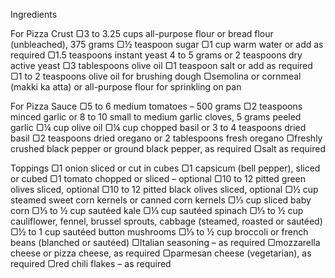 Ingredients

For Pizza Crust
    ▢3 to 3.25 cups all-purpose flour or bread flour (unbleached), 375 grams
    ▢½ teaspoon sugar
    ▢1 cup warm water or add as required
    ▢1.5 teaspoons instant yeast 4 to 5 grams or 2 teaspoons dry active yeast
    ▢3 tablespoons olive oil
    ▢1 teaspoon salt or add as required
    ▢1 to 2 teaspoons olive oil for brushing dough
    ▢semolina or cornmeal (makki ka atta) or all-purpose flour for sprinkling on pan

For Pizza Sauce
    ▢5 to 6 medium tomatoes – 500 grams
    ▢2 teaspoons minced garlic or 8 to 10 small to medium garlic cloves, 5 grams peeled garlic
    ▢¼ cup olive oil
    ▢¼ cup chopped basil or 3 to 4 teaspoons dried basil
    ▢2 teaspoons dried oregano or 2 tablespoons fresh oregano
    ▢freshly crushed black pepper or ground black pepper, as required
    ▢salt as required

Toppings
    ▢1 onion sliced or cut in cubes
    ▢1 capsicum (bell pepper), sliced or cubed
    ▢1 tomato chopped or sliced – optional
    ▢10 to 12 pitted green olives sliced, optional
    ▢10 to 12 pitted black olives sliced, optional
    ▢½ cup steamed sweet corn kernels or canned corn kernels
    ▢⅓ cup sliced baby corn
    ▢⅓ to ½ cup sautéed kale
    ▢⅓ cup sautéed spinach
    ▢⅓ to ½ cup cauliflower, fennel, brussel sprouts, cabbage (steamed, roasted or sautéed)
    ▢½ to 1 cup sautéed button mushrooms
    ▢⅓ to ½ cup broccoli or french beans (blanched or sautéed)
    ▢Italian seasoning – as required
    ▢mozzarella cheese or pizza cheese, as required
    ▢parmesan cheese (vegetarian), as required
    ▢red chili flakes – as required
